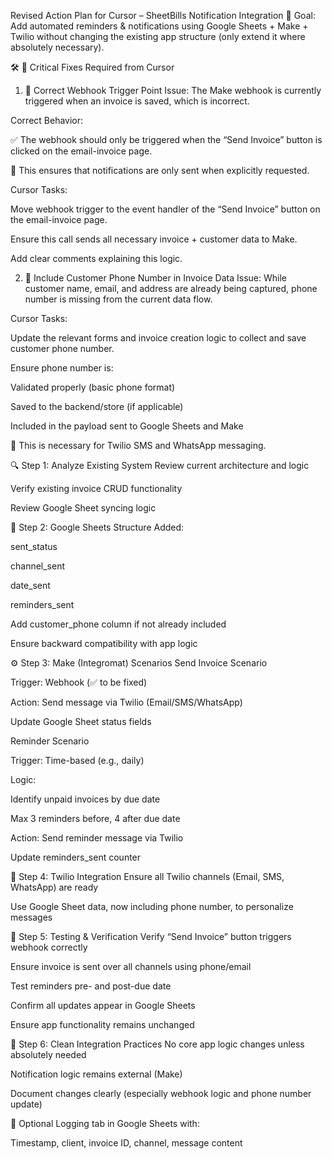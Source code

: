 Revised Action Plan for Cursor – SheetBills Notification Integration
🎯 Goal: Add automated reminders & notifications using Google Sheets + Make + Twilio without changing the existing app structure (only extend it where absolutely necessary).

🛠️ 🔧 Critical Fixes Required from Cursor
1. 🔁 Correct Webhook Trigger Point
Issue: The Make webhook is currently triggered when an invoice is saved, which is incorrect.

Correct Behavior:

✅ The webhook should only be triggered when the “Send Invoice” button is clicked on the email-invoice page.

🎯 This ensures that notifications are only sent when explicitly requested.

Cursor Tasks:

 Move webhook trigger to the event handler of the “Send Invoice” button on the email-invoice page.

 Ensure this call sends all necessary invoice + customer data to Make.

 Add clear comments explaining this logic.

2. 📱 Include Customer Phone Number in Invoice Data
Issue: While customer name, email, and address are already being captured, phone number is missing from the current data flow.

Cursor Tasks:

 Update the relevant forms and invoice creation logic to collect and save customer phone number.

 Ensure phone number is:

Validated properly (basic phone format)

Saved to the backend/store (if applicable)

Included in the payload sent to Google Sheets and Make

🔔 This is necessary for Twilio SMS and WhatsApp messaging.

🔍 Step 1: Analyze Existing System
 Review current architecture and logic

 Verify existing invoice CRUD functionality

 Review Google Sheet syncing logic

📄 Step 2: Google Sheets Structure
 Added:

sent_status

channel_sent

date_sent

reminders_sent

 Add customer_phone column if not already included

 Ensure backward compatibility with app logic

⚙️ Step 3: Make (Integromat) Scenarios
 Send Invoice Scenario

Trigger: Webhook (✅ to be fixed)

Action: Send message via Twilio (Email/SMS/WhatsApp)

Update Google Sheet status fields

 Reminder Scenario

Trigger: Time-based (e.g., daily)

Logic:

Identify unpaid invoices by due date

Max 3 reminders before, 4 after due date

Action: Send reminder message via Twilio

Update reminders_sent counter

📡 Step 4: Twilio Integration
 Ensure all Twilio channels (Email, SMS, WhatsApp) are ready

 Use Google Sheet data, now including phone number, to personalize messages

🧪 Step 5: Testing & Verification
 Verify “Send Invoice” button triggers webhook correctly

 Ensure invoice is sent over all channels using phone/email

 Test reminders pre- and post-due date

 Confirm all updates appear in Google Sheets

 Ensure app functionality remains unchanged

🧼 Step 6: Clean Integration Practices
 No core app logic changes unless absolutely needed

 Notification logic remains external (Make)

 Document changes clearly (especially webhook logic and phone number update)

🧾 Optional
 Logging tab in Google Sheets with:

Timestamp, client, invoice ID, channel, message content


